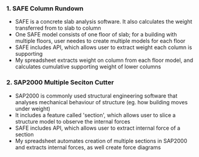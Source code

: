 ### 1. SAFE Column Rundown
   - SAFE is a concrete slab analysis software. It also calculates the weight transferred from to slab to column
   - One SAFE model consists of one floor of slab; for a building with multiple floors, user needes to create multiple models for each floor
   - SAFE includes API, which allows user to extract weight each column is supporting
   - My spreadsheet extracts weight on column from each floor model, and calculates cumulative supporting weight of lower columns

### 2. SAP2000 Multiple Seciton Cutter
   - SAP2000 is commonly used structural engineering software that analyses mechanical behaviour of structure (eg. how building moves under weight)
   - It includes a feature called 'section', which allows user to slice a structure model to observe the internal forces
   - SAFE includes API, which allows user to extract internal force of a section
   - My spreadsheet automates creation of multiple sections in SAP2000 and extracts internal forces, as well create force diagrams
   

